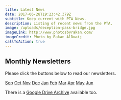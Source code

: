 ```yaml
---
title: Latest News
date: 2017-06-28T19:23:42.379Z
subtitle: Keep current with PTA News.
description: Listing of recent news from the PTA.
image: /uploads/deception-pass-bridge.jpg
imageLink: http://www.photosbyrakan.com/
imageCredit: Photo by Rakan AlDuaij
callToAction: true
---
```

## Monthly Newsletters
Please click the buttons below to read our newsletters.
<div>
  <a class="f6 ba bw0 br2 mr1 mt1 ph3 pv2 dib gold bg-primary no-underline" href="https://drive.google.com/file/d/11XWhLn7ltN-E4-mYoxY_69aGAS2_xs7-/view?usp=sharing">Sep</a>
  <a class="f6 ba bw0 br2 mr1 mt1 ph3 pv2 dib gold bg-primary no-underline" href="https://drive.google.com/file/d/1Y1irX3s0RHOV3tl1UbfpC4hzAOJCvX9P/view?usp=sharing">Oct</a>
  <a class="f6 ba bw0 br2 mr1 mt1 ph3 pv2 dib black bg-gray no-underline" href="#">Nov</a>
  <a class="f6 ba bw0 br2 mr1 mt1 ph3 pv2 dib black bg-gray no-underline" href="#">Dec</a>
  <a class="f6 ba bw0 br2 mr1 mt1 ph3 pv2 dib black bg-gray no-underline" href="#">Jan</a>
  <a class="f6 ba bw0 br2 mr1 mt1 ph3 pv2 dib black bg-gray no-underline" href="#">Feb</a>
  <a class="f6 ba bw0 br2 mr1 mt1 ph3 pv2 dib black bg-gray no-underline" href="#">Mar</a>
  <a class="f6 ba bw0 br2 mr1 mt1 ph3 pv2 dib black bg-gray no-underline" href="#">Apr</a>
  <a class="f6 ba bw0 br2 mr1 mt1 ph3 pv2 dib black bg-gray no-underline" href="#">May</a>
  <a class="f6 ba bw0 br2 mr1 mt1 ph3 pv2 dib black bg-gray no-underline" href="#">Jun</a>
</div>

There is a [Google Drive Archive](https://drive.google.com/drive/folders/1NjUF3zXFrqc2J464wPtga85BsbY-nU2e?usp=sharing) available too.